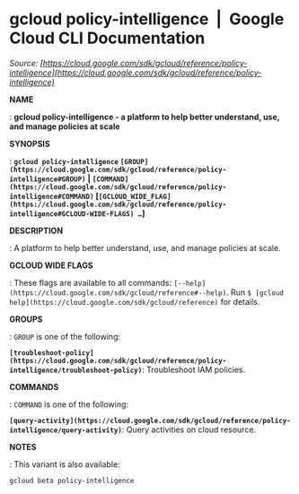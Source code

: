 # gcloud policy-intelligence  |  Google Cloud CLI Documentation

*Source: [https://cloud.google.com/sdk/gcloud/reference/policy-intelligence](https://cloud.google.com/sdk/gcloud/reference/policy-intelligence)*

**NAME**

: **gcloud policy-intelligence - a platform to help better understand, use, and manage policies at scale**

**SYNOPSIS**

: **`gcloud policy-intelligence` `[GROUP](https://cloud.google.com/sdk/gcloud/reference/policy-intelligence#GROUP)` | `[COMMAND](https://cloud.google.com/sdk/gcloud/reference/policy-intelligence#COMMAND)` [`[GCLOUD_WIDE_FLAG](https://cloud.google.com/sdk/gcloud/reference/policy-intelligence#GCLOUD-WIDE-FLAGS) …`]**

**DESCRIPTION**

: A platform to help better understand, use, and manage policies at scale.

**GCLOUD WIDE FLAGS**

: These flags are available to all commands: `[--help](https://cloud.google.com/sdk/gcloud/reference#--help)`.
Run `$ [gcloud help](https://cloud.google.com/sdk/gcloud/reference)` for details.

**GROUPS**

: ``GROUP`` is one of the following:

**`[troubleshoot-policy](https://cloud.google.com/sdk/gcloud/reference/policy-intelligence/troubleshoot-policy)`**:
Troubleshoot IAM policies.

**COMMANDS**

: ``COMMAND`` is one of the following:

**`[query-activity](https://cloud.google.com/sdk/gcloud/reference/policy-intelligence/query-activity)`**:
Query activities on cloud resource.

**NOTES**

: This variant is also available:

```
gcloud beta policy-intelligence
```